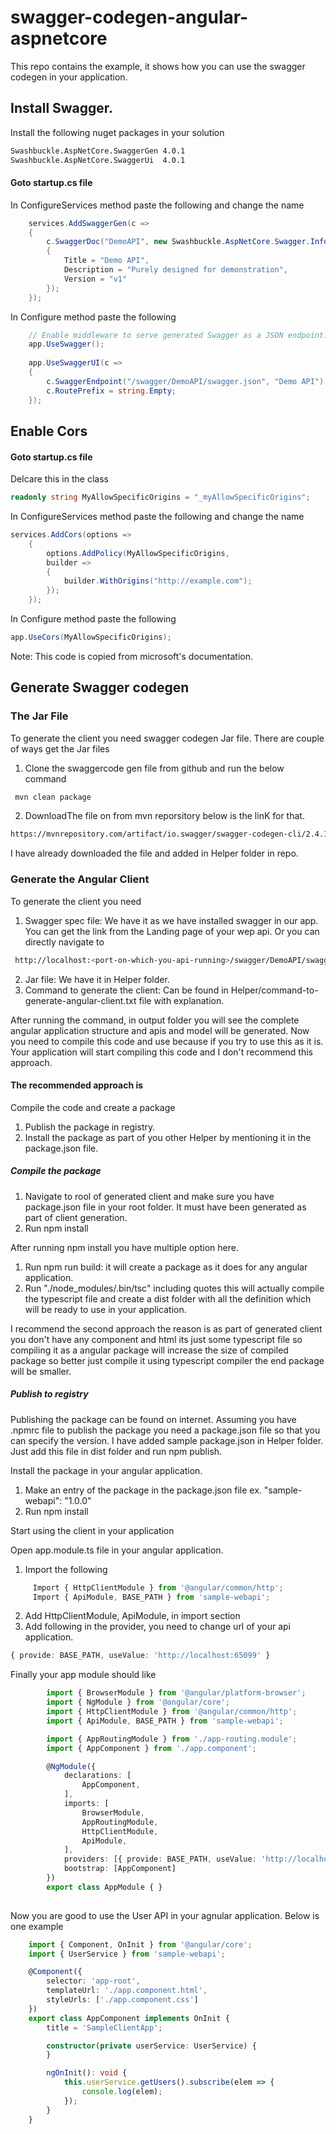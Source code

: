 # swagger-codegen-angular-aspnetcore

This repo contains the example, it shows how you can use the swagger codegen in your application. 

## Install Swagger.

Install the following nuget packages in your solution

```bash
Swashbuckle.AspNetCore.SwaggerGen 4.0.1
Swashbuckle.AspNetCore.SwaggerUi  4.0.1
```
#### Goto startup.cs file

In ConfigureServices method paste the following and change the name

```c#
	services.AddSwaggerGen(c =>
	{
		c.SwaggerDoc("DemoAPI", new Swashbuckle.AspNetCore.Swagger.Info()
		{
			Title = "Demo API",
			Description = "Purely designed for demonstration",
			Version = "v1"
		});
	});
```
	
In Configure method paste the following
	 
```c#
	// Enable middleware to serve generated Swagger as a JSON endpoint.
	app.UseSwagger();
	
	app.UseSwaggerUI(c =>
	{
		c.SwaggerEndpoint("/swagger/DemoAPI/swagger.json", "Demo API");
		c.RoutePrefix = string.Empty;
	});
```
## Enable Cors
#### Goto startup.cs file
Delcare this in the class
```C#
readonly string MyAllowSpecificOrigins = "_myAllowSpecificOrigins";
```

In ConfigureServices method paste the following and change the name

```C#
services.AddCors(options =>
	{
		options.AddPolicy(MyAllowSpecificOrigins,
		builder =>
		{
			builder.WithOrigins("http://example.com");
		});
	});
```

In Configure method paste the following
```C#
app.UseCors(MyAllowSpecificOrigins);
```
Note: This code is copied from microsoft's documentation.

## Generate Swagger codegen

### The Jar File
To generate the client you need swagger codegen Jar file. There are couple of ways get the Jar files

 1. Clone the swaggercode gen file from github and run the below command 
```bash
 mvn clean package
```
 2. DownloadThe file on from mvn reporsitory below is the linK for that.

 ``` bash
 https://mvnrepository.com/artifact/io.swagger/swagger-codegen-cli/2.4.10

 ```
I have already downloaded the file and added in Helper folder in repo.

### Generate the Angular Client
To generate the client you need

1. Swagger spec file: We have it as we have installed swagger in our app. You can get the link from the Landing page of your wep api. Or you can directly navigate to 

```bash
 http://localhost:<port-on-which-you-api-running>/swagger/DemoAPI/swagger.json
```
	
2. Jar file: We have it in Helper folder.
3.  Command to generate the client: Can be found in Helper/command-to-generate-angular-client.txt file with explanation.

After running the command, in output folder you will see the complete angular application structure and apis and model will be generated. Now you need to compile this code and use because if you try to use this as it is. Your application will start compiling this code and I don't recommend this approach. 

#### The recommended approach is 

Compile the code and create a package
1. Publish the package in registry.
2. Install the package as part of you other Helper by mentioning it in the package.json file.

##### Compile the package
1. Navigate to rool of generated client and make sure you have package.json file in your root folder. It must have been generated as part of client generation.
2. Run npm install
	
After running npm install you have multiple option here. 
1. Run npm run build: it will create a package as it does for any angular application.
2. Run "./node_modules/.bin/tsc" including quotes this will actually compile the typescript file and create a dist folder with all the definition which will be ready to use in your application. 

I recommend the second approach the reason is as part of generated client you don't have any component and html its just some typescript file so compiling it as a angular package will increase the size of compiled package so better just compile it using typescript compiler the end package will be smaller.

##### Publish to registry
Publishing the package can be found on internet. Assuming you have .npmrc file to publish the package you need a package.json file so that you can specify the version. I have added sample package.json in Helper folder. Just add this file in dist folder and run npm publish. 

Install the package in your angular application.
1. Make an entry of the package in the package.json file ex. "sample-webapi": "1.0.0"
2. Run npm install

Start using the client in your application	

Open app.module.ts file in your angular application.
1. Import the following
```typescript
     Import { HttpClientModule } from '@angular/common/http';
     Import { ApiModule, BASE_PATH } from 'sample-webapi';
```
2. Add HttpClientModule, ApiModule, in import section	
3.  Add following in the provider, you need to change url of your api application.
```typescript
{ provide: BASE_PATH, useValue: 'http://localhost:65099' }
```
Finally your app module should like 
``` typescript
		import { BrowserModule } from '@angular/platform-browser';
		import { NgModule } from '@angular/core';
		import { HttpClientModule } from '@angular/common/http';
		import { ApiModule, BASE_PATH } from 'sample-webapi';

		import { AppRoutingModule } from './app-routing.module';
		import { AppComponent } from './app.component';

		@NgModule({
			declarations: [
				AppComponent,
			],
			imports: [
				BrowserModule,
				AppRoutingModule,
				HttpClientModule,
				ApiModule,
			],
			providers: [{ provide: BASE_PATH, useValue: 'http://localhost:65099' }],
			bootstrap: [AppComponent]
		})
		export class AppModule { }
		
```
Now you are good to use the User API in your agnular application. Below is one example 

```typescript 
   	import { Component, OnInit } from '@angular/core';
	import { UserService } from 'sample-webapi';

	@Component({
		selector: 'app-root',
		templateUrl: './app.component.html',
		styleUrls: ['./app.component.css']
	})
	export class AppComponent implements OnInit {
		title = 'SampleClientApp';

		constructor(private userService: UserService) {
		}

		ngOnInit(): void {
			this.userService.getUsers().subscribe(elem => {
				console.log(elem);
			});
		}
	}
```

